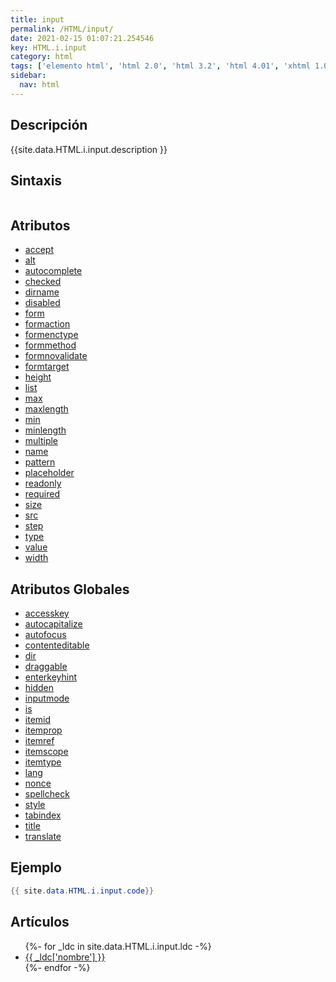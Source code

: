 ```yaml
---
title: input
permalink: /HTML/input/
date: 2021-02-15 01:07:21.254546
key: HTML.i.input
category: html
tags: ['elemento html', 'html 2.0', 'html 3.2', 'html 4.01', 'xhtml 1.0', 'xhtml 1.1', 'html 5', 'html 5.1', 'html 5.2']
sidebar: 
  nav: html
---
```


## Descripción
{{site.data.HTML.i.input.description }}

## Sintaxis
~~~html
~~~

## Atributos
* [accept](/HTML/input/accept/)
* [alt](/HTML/input/alt/)
* [autocomplete](/HTML/input/autocomplete/)
* [checked](/HTML/input/checked/)
* [dirname](/HTML/input/dirname/)
* [disabled](/HTML/input/disabled/)
* [form](/HTML/input/form/)
* [formaction](/HTML/input/formaction/)
* [formenctype](/HTML/input/formenctype/)
* [formmethod](/HTML/input/formmethod/)
* [formnovalidate](/HTML/input/formnovalidate/)
* [formtarget](/HTML/input/formtarget/)
* [height](/HTML/input/height/)
* [list](/HTML/input/list/)
* [max](/HTML/input/max/)
* [maxlength](/HTML/input/maxlength/)
* [min](/HTML/input/min/)
* [minlength](/HTML/input/minlength/)
* [multiple](/HTML/input/multiple/)
* [name](/HTML/input/name/)
* [pattern](/HTML/input/pattern/)
* [placeholder](/HTML/input/placeholder/)
* [readonly](/HTML/input/readonly/)
* [required](/HTML/input/required/)
* [size](/HTML/input/size/)
* [src](/HTML/input/src/)
* [step](/HTML/input/step/)
* [type](/HTML/input/type/)
* [value](/HTML/input/value/)
* [width](/HTML/input/width/)

## Atributos Globales
* [accesskey](/HTML/accesskey/)
* [autocapitalize](/HTML/autocapitalize/)
* [autofocus](/HTML/autofocus/)
* [contenteditable](/HTML/contenteditable/)
* [dir](/HTML/dir/)
* [draggable](/HTML/draggable/)
* [enterkeyhint](/HTML/enterkeyhint/)
* [hidden](/HTML/hidden/)
* [inputmode](/HTML/inputmode/)
* [is](/HTML/is/)
* [itemid](/HTML/itemid/)
* [itemprop](/HTML/itemprop/)
* [itemref](/HTML/itemref/)
* [itemscope](/HTML/itemscope/)
* [itemtype](/HTML/itemtype/)
* [lang](/HTML/lang/)
* [nonce](/HTML/nonce/)
* [spellcheck](/HTML/spellcheck/)
* [style](/HTML/style/)
* [tabindex](/HTML/tabindex/)
* [title](/HTML/title/)
* [translate](/HTML/translate/)

## Ejemplo
~~~java
{{ site.data.HTML.i.input.code}}
~~~

## Artículos
<ul>
{%- for _ldc in site.data.HTML.i.input.ldc -%}
   <li>
       <a href="{{_ldc['url'] }}">{{ _ldc['nombre'] }}</a>
   </li>
{%- endfor -%}
</ul>
